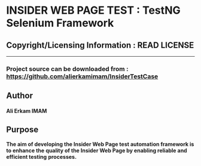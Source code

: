 # INSIDER WEB PAGE TEST : TestNG Selenium Framework
## Copyright/Licensing Information : READ LICENSE

---
### Project source can be downloaded from : https://github.com/alierkamimam/InsiderTestCase
## Author

#### Ali Erkam IMAM
## Purpose

**The aim of developing the Insider Web Page test automation framework is to enhance the**
**quality of the Insider Web Page  by enabling reliable and efficient testing** 
**processes.** 
